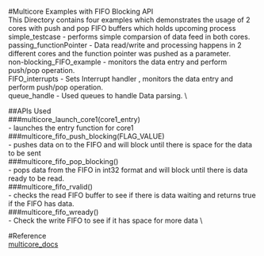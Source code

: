#Multicore Examples with FIFO Blocking API	\
This Directory contains four examples which demonstrates the usage of 2 cores with push and pop FIFO buffers which holds upcoming process	\
	simple_testcase - performs simple comparsion of data feed in both cores.
	passing_functionPointer - Data read/write and processing happens in 2 different cores and the function pointer was pushed as a parameter.	\
	non-blocking_FIFO_example -  monitors the data entry and perform push/pop operation.	\
	FIFO_interrupts - Sets Interrupt handler , monitors the data entry and perform push/pop operation.	\
	queue_handle - Used queues to handle Data parsing.	\

##APIs Used	\
###multicore_launch_core1(core1_entry)	\
	- launches the entry function for core1	\
###multicore_fifo_push_blocking(FLAG_VALUE)	\
	- pushes data on to the FIFO and will block until there is space for the data to be sent	\
###multicore_fifo_pop_blocking()	\
	- pops data from the FIFO in int32 format and will block until there is data ready to be read.	\
###multicore_fifo_rvalid()	\
	- checks the read FIFO buffer to see if there is data waiting and returns true if the FIFO has data.	\
###multicore_fifo_wready()	\
	-  Check the write FIFO to see if it has space for more data	\

#Reference	\
[multicore_docs](https://www.raspberrypi.com/documentation//pico-sdk/multicore_8h.html)
